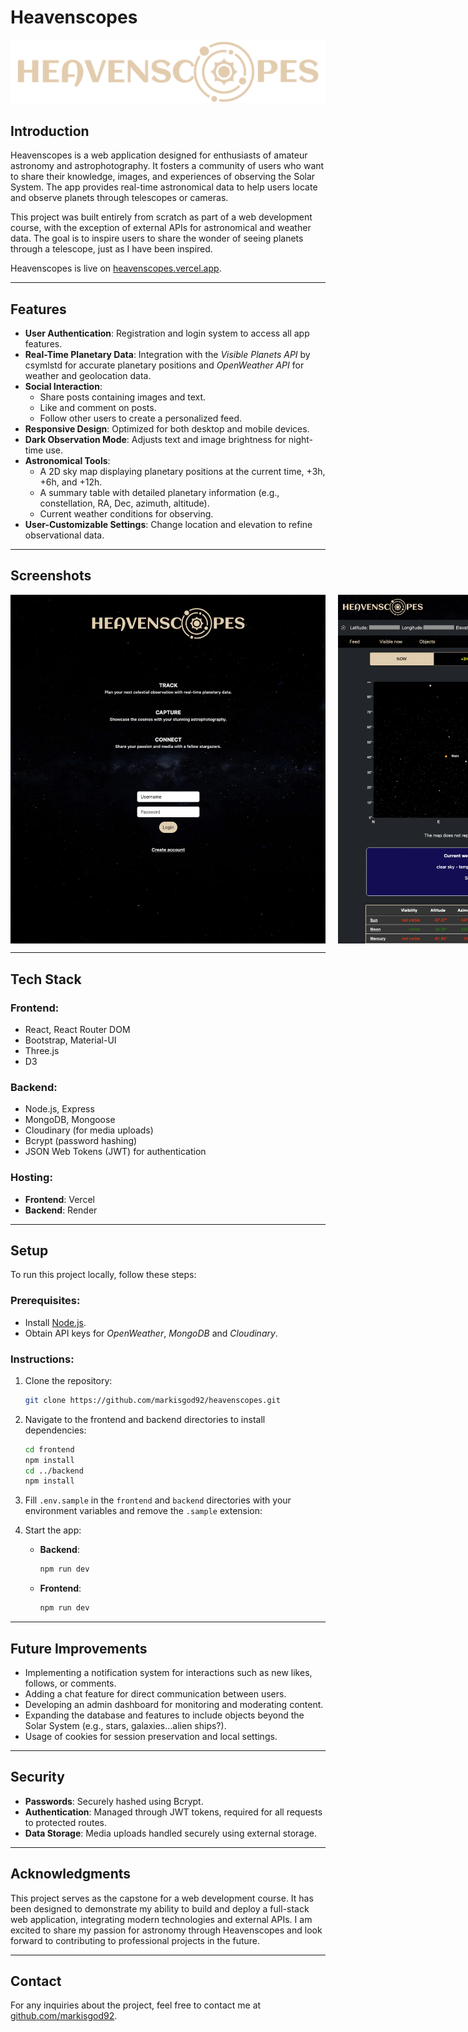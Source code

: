 # **Heavenscopes**

![Heavenscopes logo](/frontend/public/heavenscope-high-resolution-logo-transparent.png)

## **Introduction**
Heavenscopes is a web application designed for enthusiasts of amateur astronomy and astrophotography. It fosters a community of users who want to share their knowledge, images, and experiences of observing the Solar System. The app provides real-time astronomical data to help users locate and observe planets through telescopes or cameras.  

This project was built entirely from scratch as part of a web development course, with the exception of external APIs for astronomical and weather data. The goal is to inspire users to share the wonder of seeing planets through a telescope, just as I have been inspired.

Heavenscopes is live on [heavenscopes.vercel.app](https://heavenscopes.vercel.app/).

---

## **Features**
- **User Authentication**: Registration and login system to access all app features.
- **Real-Time Planetary Data**: Integration with the *Visible Planets API* by csymlstd for accurate planetary positions and *OpenWeather API* for weather and geolocation data.
- **Social Interaction**:
  - Share posts containing images and text.
  - Like and comment on posts.
  - Follow other users to create a personalized feed.
- **Responsive Design**: Optimized for both desktop and mobile devices.
- **Dark Observation Mode**: Adjusts text and image brightness for night-time use.
- **Astronomical Tools**:
  - A 2D sky map displaying planetary positions at the current time, +3h, +6h, and +12h.
  - A summary table with detailed planetary information (e.g., constellation, RA, Dec, azimuth, altitude).
  - Current weather conditions for observing.
- **User-Customizable Settings**: Change location and elevation to refine observational data.

---

## **Screenshots**
<div style='display: flex; justify-content: space-between; gap: 20px; flex-wrap: no-wrap'>
  <img src='/screenshots/Screenshot%202024-12-12%20alle%2023.42.43.png' alt='Login Page Screenshot' style='object-fit: cover;'/>
  <img src='/screenshots/Screenshot%202024-12-12%20alle%2023.43.19.png' alt='Sky Map Screenshot' style='object-fit: cover;'/>
  <img src='/screenshots/Screenshot%202024-12-12%20alle%2023.44.44.png' alt='Body Page Screenshot' style='object-fit: cover;'/>
</div>

---

## **Tech Stack**
### **Frontend**:
- React, React Router DOM
- Bootstrap, Material-UI
- Three.js
- D3

### **Backend**:
- Node.js, Express
- MongoDB, Mongoose
- Cloudinary (for media uploads)
- Bcrypt (password hashing)
- JSON Web Tokens (JWT) for authentication

### **Hosting**:
- **Frontend**: Vercel
- **Backend**: Render  

---

## **Setup**
To run this project locally, follow these steps:  

### **Prerequisites**:
- Install [Node.js](https://nodejs.org/).
- Obtain API keys for *OpenWeather*, *MongoDB* and *Cloudinary*.

### **Instructions**:
1. Clone the repository:  
   ```bash
   git clone https://github.com/markisgod92/heavenscopes.git
   ```
2. Navigate to the frontend and backend directories to install dependencies:  
   ```bash
   cd frontend
   npm install
   cd ../backend
   npm install
   ```
3. Fill `.env.sample` in the `frontend` and `backend` directories with your environment variables and remove the `.sample` extension:

4. Start the app:
   - **Backend**:  
     ```bash
     npm run dev
     ```
   - **Frontend**:  
     ```bash
     npm run dev
     ```

---

## **Future Improvements**
- Implementing a notification system for interactions such as new likes, follows, or comments.
- Adding a chat feature for direct communication between users.
- Developing an admin dashboard for monitoring and moderating content.
- Expanding the database and features to include objects beyond the Solar System (e.g., stars, galaxies...alien ships?).
- Usage of cookies for session preservation and local settings.

---

## **Security**
- **Passwords**: Securely hashed using Bcrypt.
- **Authentication**: Managed through JWT tokens, required for all requests to protected routes.
- **Data Storage**: Media uploads handled securely using external storage.

---

## **Acknowledgments**
This project serves as the capstone for a web development course. It has been designed to demonstrate my ability to build and deploy a full-stack web application, integrating modern technologies and external APIs. I am excited to share my passion for astronomy through Heavenscopes and look forward to contributing to professional projects in the future.

---

## **Contact**
For any inquiries about the project, feel free to contact me at [github.com/markisgod92](https://github.com/markisgod92).
